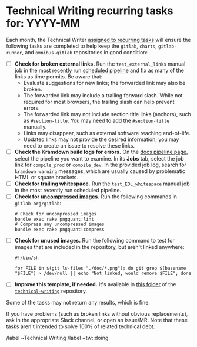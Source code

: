 # Technical Writing recurring tasks for: YYYY-MM

Each month, the Technical Writer [assigned to recurring tasks](https://about.gitlab.com/handbook/engineering/ux/technical-writing/#regularly-scheduled-tasks)
will ensure the following tasks are completed to help keep the `gitlab`,
`charts`, `gitlab-runner`, and `omnibus-gitlab` repositories in good condition:

- [ ] **Check for broken external links.** Run the `test_external_links` manual
  job in the most recently run [scheduled pipeline](https://gitlab.com/gitlab-org/gitlab-docs/-/pipelines)
  and fix as many of the links as time permits. Be aware that:
  - Evaluate suggestions for new links; the forwarded link may also be broken.
  - The forwarded link may include a trailing forward slash. While not required
    for most browsers, the trailing slash can help prevent errors.
  - The forwarded link may not include section title links (anchors), such as
    `#section-title`. You may need to add the `#section-title` manually.
  - Links may disappear, such as external software reaching end-of-life.
  - Updated links may not provide the desired information; you may need to
    create an issue to resolve these links.
- [ ] **Check the Kramdown build logs for errors.** On the
  [docs pipeline page](https://gitlab.com/gitlab-org/gitlab-docs/-/pipelines),
  select the pipeline you want to examine. In its **Jobs** tab, select the job
  link for `compile_prod` or `compile_dev`. In the provided job log, search for
  `kramdown warning` messages, which are usually caused by problematic HTML or
  square brackets.
- [ ] **Check for trailing whitespace.** Run the `test_EOL_whitespace` manual job
  in the most recently run scheduled pipeline.
- [ ] **Check for [uncompressed images](https://docs.gitlab.com/ee/development/documentation/styleguide.html#compress-images).**
  Run the following commands in `gitlab-org/gitlab`:
  ```shell
  # Check for uncompressed images
  bundle exec rake pngquant:lint
  # Compress any uncompressed images
  bundle exec rake pngquant:compress
  ```
- [ ] **Check for unused images.** Run the following command to test for images
  that are included in the repository, but aren't linked anywhere:
  ```shell
  #!/bin/sh

  for FILE in $(git ls-files "./doc/*.png"); do git grep $(basename "$FILE") > /dev/null || echo "Not linked, would remove $FILE"; done
  ```
- [ ] **Improve this template, if needed.** It's available in
  [this folder](https://gitlab.com/gitlab-org/technical-writing/-/tree/master/.gitlab/issue_templates)
  of the [`technical-writing`](https://gitlab.com/gitlab-org/technical-writing/) repository.

Some of the tasks may not return any results, which is fine.

If you have problems (such as broken links without obvious replacements), ask
in the appropriate Slack channel, or open an issue/MR. Note that these tasks
aren't intended to solve 100% of related technical debt.

/label ~Technical Writing
/label ~tw::doing

